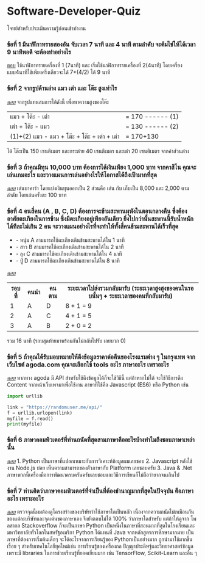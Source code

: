 # Software-Developer-Quiz
โจทย์สำหรับประเมินความรู้ก่อนเข้าทำงาน

### ข้อที่ 1 มีนาฬิกาทรายสองอัน จับเวลา 7 นาที และ 4 นาที ตามลำดับ จะต้มไข่ให้ได้เวลา 9 นาทีพอดี จะต้องทำอย่างไร
<u>ตอบ</u> ใช้นาฬิกาทรายเครื่องที่ 1 (7นาที)  และ  เริ่มใช้นาฬิกาทรายเครื่องที่ 2(4นาที) โดยเครื่องแบบ4นาทีใช้เพียงครึ่งเดียวจะได้ 7+(4/2)  ได้ 9 นาที  

### ข้อที่ 2 จากรูปด้านล่าง แมว เต่า และ โต๊ะ สูงเท่าไร
<u><i>ตอบ</i></u> จากรูปแทนสมการได้ดังนี้ เพื่อหาความสูงของโต๊ะ 
<table>
  <tr><td> แมว + โต๊ะ - เต่า </td><td> = 170 ------ (1) </td></tr>
  <tr><td> เต่า + โต๊ะ - แมว </td><td> = 130 ------ (2) </td></tr>
  <tr><td> (1)+(2) แมว - แมว + โต๊ะ + โต๊ะ + เต่า + เต่า </td><td> = 170+130</td><tr>
</table>
<p>ได้ โต๊ะเป็น 150 เซนติเมตร และกระต่าย 40 เซนติเมตร และเต่า 20 เซนติเมตร จากค่าส่วนต่าง</p>

### ข้อที่ 3 ถ้าคุณมีทุน 10,000 บาท ต้องการได้เงินเพียง 1,000 บาท จากคาสิโน คุณจะเล่นเกมอะไร และวางแผนการเล่นอย่างไรให้โอกาสได้ถึงเป้ามากที่สุด
<u><i>ตอบ</i></u> เล่นบาคาร่า โดยแบ่งเงินทุนออกเป็น 2 ส่วนคือ เล่น กับ เก็บเป็น 8,000 และ 2,000 ตามลำดับ โดยเล่นครั้งละ 100 บาท

### ข้อที่ 4 คนสี่คน (A , B, C, D) ต้องการจะข้ามสะพานผุพังในตอนกลางคืน ซึ่งต้องอาศัยตะเกียงในการข้าม ซึ่งมีตะเกียงอยู่เพียงอันเดียว ยิ่งไปกว่านั้นสะพานนี้รับน้ำหนักได้ทีละไม่เกิน 2 คน จะวางแผนอย่างไรที่จะทำให้ทั้งสี่คนข้ามสะพานได้เร็วที่สุด
<ul>
  <li>- หนุ่ม A สามมารถใช้ตะเกียงเดินข้ามสะพานได้ใน 1 นาที</li>
  <li>- สาว B สามมารถใช้ตะเกียงเดินข้ามสะพานได้ใน 2 นาที</li>
  <li>- ลุง C สามมารถใช้ตะเกียงเดินข้ามสะพานได้ใน 4 นาที</li>
  <li>- ปู่ D สามมารถใช้ตะเกียงเดินข้ามสะพานได้ใน 8 นาที</li>
</ul>
<u><i>ตอบ</i></u>
<table>
  <tr><th>รอบที่</th><th>คนนำ</th><th>คนตาม</th><th>ระยะเวลาไปส่งรวมกลับมารับ (ระยะเวลาสูงสุงของคนในรอบนั้นๆ + ระยะเวลาของคนที่กลับมารับ)</th></tr>
  <tr><td> 1 </td><td> A </td><td> D </td><td> 8 + 1 = 9 </td></tr>
  <tr><td> 2 </td><td> A </td><td> C </td><td> 4 + 1 = 5 </td></tr>
  <tr><td> 3 </td><td> A </td><td> B </td><td> 2 + 0 = 2</td></tr>
</table>
รวม 16 นาที (รอบสุดท้ายมาพร้อมกันไม่กลับไปรับ เลยบวก 0)

### ข้อที่ 5 ถ้าคุณได้รับมอบหมายให้ดึงข้อมูลราคาต่อคืนของโรงแรมต่าง ๆ ในกรุงเทพ จากเว็บไซต์ agoda.com คุณจะเลือกใช้ tools อะไร ภาษาอะไร เพราอะไร
<u><i>ตอบ</i></u> หากทาง agoda มี API สำหรับใช้ดึงข้อมูลได้ก็จะใช้วิธีนี้ แต่ถ้าหากไม่ได้ จะใช้วิธีการดึง Content จากหน้าเว็บเพจมาเพื่อใช้งาน ภาษาที่ใช้คือ Javascript (ES6) หรือ Python เช่น
``` Python
import urllib

link = "https://randomuser.me/api/"
f = urllib.urlopen(link)
myfile = f.read()
print(myfile)

```
### ข้อที่ 6 ภาษาคอมพิวเตอร์ที่ท่านถนัดที่สุดสามภาษาคืออะไรบ้างทำไมถึงชอบภาษาเหล่านั้น
<u><i>ตอบ</i></u>  1. Python เป็นภาษาที่แปลกเหมาะกับการวิเคาะห์ข้อมูลผมเลยชอบ
2. Javascript หลังใช้งาน Node.js บ่อย เห็นความสามารถของตัวภาษากับ Platform เลยชอบครับ
3. Java & .Net ภาษาพวกนี้เครื่องมือการพัฒนาครบครันครับเลยชอบและวิธีการเขียนก็ไม่ถือว่ายากจนเกินไป

### ข้อที่ 7 ท่านคิดว่าภาษาคอมพิวเตอร์ที่จำเป็นที่ต้องชำนาญมากที่สุดในปัจจุบัน คือภาษาอะไร เพราะอะไร
<u><i>ตอบ</i></u>  ตรวจจุดนี้ผมต้องดูโครงสร้างของบริษัทว่าใช้ภาษาใดเป็นหลัก เนื่องจากความถนัดไม่เหมือนกันของแต่ละบริษัทและจุดเด่นของภาษาเอง จึงยังตอบไม่ได้ 100% ว่าภาษาใดสำหรับ แต่ถ้าให้ดูจาก โพลสากล Stackoverflow ก็จะเป็นภาษา Python เป็นหนึ่งในภาษาที่สอนมากที่สุดในโรงเรียนและ
มหาวิทยาลัยทั่วโลกในสหรัฐอเมริกา Python ได้แทนที่ Java จากหลักสูตรการศึกษามากมาย เป็นภาษาที่ต้องการเริ่มต้นเด็กๆ จะได้อะไรจากการเรียนรู้ของ Pythonเป็นอย่างมาก
ถูกนำมาใช้มากขึ้นเรื่อย ๆ สำหรับเทคโนโลยียุคใหม่เช่น การเรียนรู้ของเครื่องกล ปัญญาประดิษฐ์และวิทยาศาสตร์ข้อมูล เพราะมี libraries ในการช่วยเรียนรู้ที่ยอดเยี่ยมมาก
เช่น TensorFlow, Scikit-Learn และอื่น ๆ
